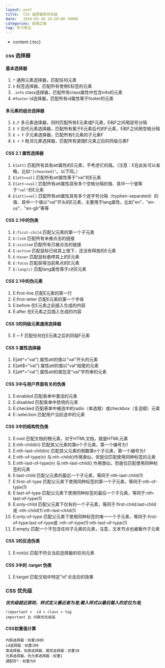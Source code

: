 ```yaml
---
layout: post
title:  CSS 选择器和优先级
date:   2016-03-26 14:20:00 +0800
categories: 前端之路
tag: 学习笔记
---
```


* content
{:toc}


### css 选择器

#### 基本选择器
1.	`*`	通用元素选择器，匹配任何元素2.	`E`	标签选择器，匹配所有使用E标签的元素3.	`.info`	class选择器，匹配所有class属性中包含info的元素4.	`#footer`	id选择器，匹配所有id属性等于footer的元素#### 多元素的组合选择器
1.	`E,F`	多元素选择器，同时匹配所有E元素或F元素，E和F之间用逗号分隔2.	`E F`	后代元素选择器，匹配所有属于E元素后代的F元素，E和F之间用空格分隔3.	`E > F`	子元素选择器，匹配所有E元素的子元素F4.	`E + F`	毗邻元素选择器，匹配所有紧随E元素之后的同级元素F#### CSS 2.1 属性选择器
1.	`E[att]`	匹配所有具有att属性的E元素，不考虑它的值。（注意：E在此处可以省略，比如`"[cheacked]"`。以下同。）2.	`E[att=val]`	匹配所有att属性等于"val"的E元素3.	`E[att~=val]`	匹配所有att属性具有多个空格分隔的值、其中一个值等于`"val"`的E元素4. `E[att|=val]`	匹配所有att属性具有多个连字号分隔（hyphen-separated）的值、其中一个值以"val"开头的E元素，主要用于lang属性，比如"en"、"en-us"、"en-gb"等等#### CSS 2.1中的伪类
1. `E:first-child`	匹配父元素的第一个子元素2.	`E:link`	匹配所有未被点击的链接3.	`E:visited`	匹配所有已被点击的链接4.	`E:active`	匹配鼠标已经其上按下、还没有释放的E元素5.	`E:hover`	匹配鼠标悬停其上的E元素6.	`E:focus`	匹配获得当前焦点的E元素7. `E:lang(c)`	匹配lang属性等于c的E元素#### CSS 2.1中的伪元素
1.	E:first-line	匹配E元素的第一行2.	E:first-letter	匹配E元素的第一个字母3.	E:before	在E元素之前插入生成的内容4.	E:after	在E元素之后插入生成的内容#### CSS 3的同级元素通用选择器
5.	E ~ F	匹配任何在E元素之后的同级F元素#### CSS 3 属性选择器
1.	E[att^="val"]	属性att的值以"val"开头的元素2.	E[att$="val"]	属性att的值以"val"结尾的元素3.	E[att*="val"]	属性att的值包含"val"字符串的元素#### CSS 3中与用户界面有关的伪类
1.	E:enabled	匹配表单中激活的元素2.	E:disabled	匹配表单中禁用的元素3.	E:checked	匹配表单中被选中的radio（单选框）或checkbox（复选框）元素4.	E::selection	匹配用户当前选中的元素#### CSS 3中的结构性伪类1.	E:root	匹配文档的根元素，对于HTML文档，就是HTML元素2.	E:nth-child(n)	匹配其父元素的第n个子元素，第一个编号为13.	E:nth-last-child(n)	匹配其父元素的倒数第n个子元素，第一个编号为14.	E:nth-of-type(n)	与:nth-child()作用类似，但是仅匹配使用同种标签的元素5.	E:nth-last-of-type(n)	与:nth-last-child() 作用类似，但是仅匹配使用同种标签的元素6.	E:last-child	匹配父元素的最后一个子元素，等同于:nth-last-child(1)7.	E:first-of-type	匹配父元素下使用同种标签的第一个子元素，等同于:nth-of-type(1)18.	E:last-of-type	匹配父元素下使用同种标签的最后一个子元素，等同于:nth-last-of-type(1)9.	E:only-child	匹配父元素下仅有的一个子元素，等同于:first-child:last-child或 :nth-child(1):nth-last-child(1)10.	E:only-of-type	匹配父元素下使用同种标签的唯一一个子元素，等同于:first-of-type:last-of-type或 :nth-of-type(1):nth-last-of-type(1)11.	E:empty	匹配一个不包含任何子元素的元素，注意，文本节点也被看作子元素#### CSS 3的反选伪类
1.	E:not(s)	匹配不符合当前选择器的任何元素#### CSS 3中的 :target 伪类
1.	E:target	匹配文档中特定"id"点击后的效果### CSS 优先级

***优先级就近原则，样式定义最近者为准;载入样式以最后载入的定位为准;***


```
!important >  id > class > tag  important 比 内联优先级高

```
#### CSS权重值计算

```
内联选择器：权重1000 
id选择器：权重100 
类选择器，伪类选择器，属性选择器：权重10 
元素选择器，伪元素选择器：权重1 
通配符*：权重为0
```

